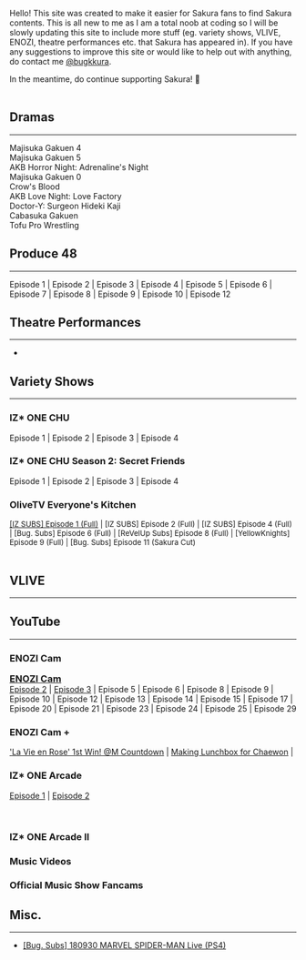 Hello! This site was created to make it easier for Sakura fans to find Sakura contents. This is all new to me as I am a total noob at coding so  I will be slowly updating this site to include more stuff (eg. variety shows, VLIVE, ENOZI, theatre performances etc. that Sakura has appeared in). If you have any suggestions to improve this site or would like to help out with anything, do contact me <a href="https://twitter.com/bugkkura"> @bugkkura</a>.

In the meantime, do continue supporting Sakura! 🥰
<br>
<br>
## Dramas
* * *

Majisuka Gakuen 4<br>
Majisuka Gakuen 5<br>
AKB Horror Night: Adrenaline's Night<br>
Majisuka Gakuen 0<br>
Crow's Blood<br>
AKB Love Night: Love Factory<br>
Doctor-Y: Surgeon Hideki Kaji<br>
Cabasuka Gakuen<br>
Tofu Pro Wrestling<br>

## Produce 48
* * *
Episode 1 | Episode 2 | Episode 3 | Episode 4 | Episode 5 | Episode 6 | Episode 7 | Episode 8 | Episode 9 | Episode 10 | Episode 12
<br>

## Theatre Performances
* * *
-

## Variety Shows
* * *

### IZ* ONE CHU
  Episode 1 | Episode 2 | Episode 3 | Episode 4
<br>

### IZ* ONE CHU Season 2: Secret Friends
  
  Episode 1 | Episode 2 | Episode 3 | Episode 4
<br>

### OliveTV Everyone's Kitchen
<div style="font-size:13px"><a href="./md/everyone's kitchen/181229EKEpisode1.html">[IZ SUBS] Episode 1 (Full)</a> | [IZ SUBS] Episode 2 (Full) | [IZ SUBS] Episode 4 (Full) | [Bug. Subs] Episode 6 (Full) | [ReVelUp Subs] Episode 8 (Full) | [YellowKnights] Episode 9 (Full) | [Bug. Subs] Episode 11 (Sakura Cut)</div>
<br>

## VLIVE
* * *

## YouTube
* * *

### ENOZI Cam
<div style="font-size:1.17em;font-weight:bold;">
  <a href="./md/youtube/enozi cam.html">ENOZI Cam</a>
  </div>
  <a href="https://www.youtube.com/watch?v=mEboyuYa5-s">Episode 2</a> | <a href="https://www.youtube.com/watch?v=LBljUqTzboo">Episode 3</a> | Episode 5 | Episode 6 | Episode 8 | Episode 9 | Episode 10 | Episode 12 | Episode 13 | Episode 14 | Episode 15 | Episode 17 | Episode 20 | Episode 21 | Episode 23 | Episode 24 | Episode 25 | Episode 29
<br>

### ENOZI Cam +

  <a href="https://www.youtube.com/watch?v=J326RzASXEQ">'La Vie en Rose' 1st Win! @M Countdown</a> | <a href="https://www.youtube.com/watch?v=nxZg70OqHpU">Making Lunchbox for Chaewon</a> | 
<br>

### IZ* ONE Arcade

<a href="https://www.youtube.com/watch?v=sEFiHs7mLjM">Episode 1</a> | <a href="https://www.youtube.com/watch?v=7JH2KFJKGjA">Episode 2</a> 

<br>

### IZ* ONE Arcade II

### Music Videos

### Official Music Show Fancams


## Misc.
* * *

* <a href="./md/misc/180930SakuraSpiderman.html">[Bug. Subs] 180930 MARVEL SPIDER-MAN Live (PS4)</a>
